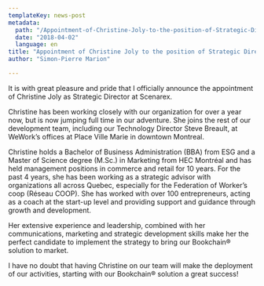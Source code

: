 ```yaml
---
templateKey: news-post
metadata:
  path: "/Appointment-of-Christine-Joly-to-the-position-of-Strategic-Director"
  date: "2018-04-02"
  language: en
title: "Appointment of Christine Joly to the position of Strategic Director"
author: "Simon-Pierre Marion"

---
```


It is with great pleasure and pride that I officially announce the appointment of Christine Joly as Strategic Director at Scenarex.

Christine has been working closely with our organization for over a year now, but is now jumping full time in our adventure.
She joins the rest of our development team, including our Technology Director Steve Breault, at WeWork’s offices at Place Ville Marie in downtown Montreal.

Christine holds a Bachelor of Business Administration (BBA) from ESG and a Master of Science degree (M.Sc.) in Marketing from HEC Montréal and has held management positions in commerce and retail for 10 years. For the past 4 years, she has been working as a strategic advisor with organizations all across Quebec, especially for the Federation of Worker’s coop (Réseau COOP). She has worked with over 100 entrepreneurs, acting as a coach at the start-up level and providing support and guidance through growth and development.

Her extensive experience and leadership, combined with her communications, marketing and strategic development skills make her the perfect candidate to implement the strategy to bring our Bookchain® solution to market.

I have no doubt that having Christine on our team will make the deployment of our activities, starting with our Bookchain® solution a great success!
